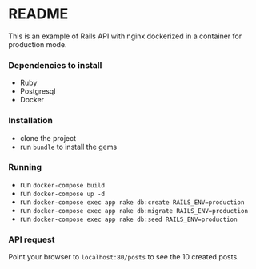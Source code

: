 # README

This is an example of Rails API with nginx dockerized in a container for production mode.

### Dependencies to install

- Ruby
- Postgresql
- Docker

### Installation

- clone the project
- run `bundle` to install the gems

### Running

- run `docker-compose build`
- run `docker-compose up -d`
- run `docker-compose exec app rake db:create RAILS_ENV=production`
- run `docker-compose exec app rake db:migrate RAILS_ENV=production`
- run `docker-compose exec app rake db:seed RAILS_ENV=production`

### API request

Point your browser to `localhost:80/posts` to see the 10 created posts.
